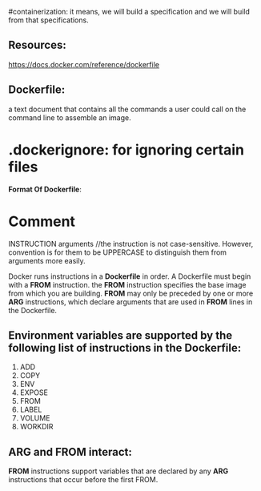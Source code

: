 #containerization: it means, we will build a specification and we will build from that specifications.
## Resources:
https://docs.docker.com/reference/dockerfile

## Dockerfile: 
a text document that contains all the commands a user could call on the command line to assemble an image.

# .dockerignore: for ignoring certain files

**Format Of Dockerfile**:
# Comment
INSTRUCTION arguments    //the instruction is not case-sensitive. However, convention is for them to be UPPERCASE to distinguish them from arguments more easily.

Docker runs instructions in a **Dockerfile** in order. A Dockerfile must begin with a **FROM** instruction. 
the **FROM** instruction specifies the base image from which you are building. **FROM** may only be preceded by one or more **ARG**  instructions, which declare arguments that are used in **FROM** lines in the Dockerfile.


## Environment variables are supported by the following list of instructions in the Dockerfile:
1. ADD
2. COPY
3. ENV
4. EXPOSE
5. FROM
6. LABEL
7. VOLUME
8. WORKDIR


## ARG and FROM interact:

**FROM** instructions support variables that are declared by any **ARG** instructions that occur before the first FROM.






